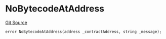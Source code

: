 # NoBytecodeAtAddress
[Git Source](https://github.com/thrackle-io/tron/blob/0336bb34620bb9e55e13cd371f0aebd8997d21c3/src/protocol/economic/ruleProcessor/RuleProcessorDiamondLib.sol)


```solidity
error NoBytecodeAtAddress(address _contractAddress, string _message);
```

